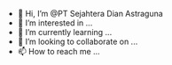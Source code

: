 - 👋 Hi, I’m @PT Sejahtera Dian Astraguna
- 👀 I’m interested in ...
- 🌱 I’m currently learning ...
- 💞️ I’m looking to collaborate on ...
- 📫 How to reach me ...

<!---
Dsagiga/Dsagiga is a ✨ special ✨ repository because its `README.md` (this file) appears on your GitHub profile.
You can click the Preview link to take a look at your changes.
--->
